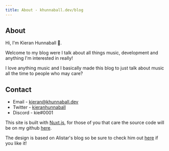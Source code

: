 ```yaml
---
title: About - khunnaball.dev/blog
---
```


## About

Hi, I'm Kieran Hunnaball 👋.

Welcome to my blog were I talk about all things music, development and anything I'm interested in really!

I love anything music and I basically made this blog to just talk about music all the time to people who may care?


## Contact

* Email - [kieran@khunnaball.dev](mailto:kieran@khunnaball.dev)
* Twitter - [kieranhunnaball](https://twitter.com/kieranhunnaball)
* Discord - kie#0001

This site is built with [Nuxt.js](https://nuxtjs.org), for those of you that care the source code will be on my github [here](https://github.com/khunnaball).

The design is based on Alistar's blog so be sure to check him out [here](https://twitter.com/alistaiiiir) if you like it!